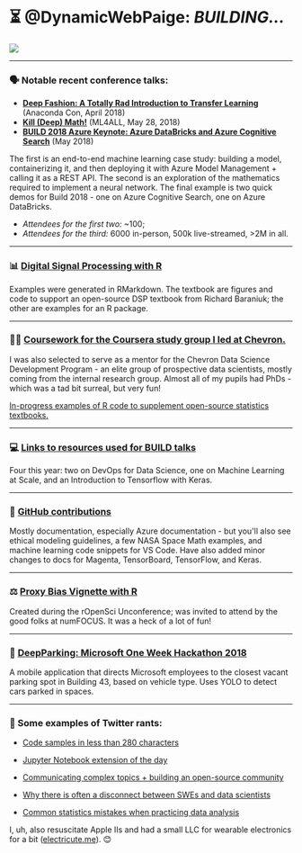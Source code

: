 # ⏳ @DynamicWebPaige: _BUILDING..._

![](https://scontent-sea1-1.xx.fbcdn.net/v/t1.0-9/21077722_10155661650751672_7301813282035742921_n.jpg?_nc_cat=110&_nc_ht=scontent-sea1-1.xx&oh=f4a69e45b87125942531cc562a1a9d0b&oe=5C56296D)

-----------------------------------------

### 🗣 Notable recent conference talks:
* **[Deep Fashion: A Totally Rad Introduction to Transfer Learning](https://www.youtube.com/watch?v=Kl1QeOMwe-A)** (Anaconda Con, April 2018)
* **[Kill (Deep) Math!](https://www.youtube.com/watch?v=n5ae9SejRh4)** (ML4ALL, May 28, 2018)
* **[BUILD 2018 Azure Keynote: Azure DataBricks and Azure Cognitive Search](https://www.youtube.com/watch?v=n5ae9SejRh4)** (May 2018)
 
The first is an end-to-end machine learning case study: building a model, containerizing it, and then deploying it with Azure Model Management + calling it as a REST API. The second is an exploration of the mathematics required to implement a neural network. The final example is two quick demos for Build 2018 - one on Azure Cognitive Search, one on Azure DataBricks.
 
- _Attendees for the first two:_ ~100; 
- _Attendees for the third:_ 6000 in-person, 500k live-streamed, >2M in all.

-----------------------------------------

### 📊 [Digital Signal Processing with R](http://signalsand.systems)
Examples were generated in RMarkdown. The textbook are figures and code to support an open-source DSP textbook from Richard Baraniuk; the other are examples for an R package.

-----------------------------------------

### 👩‍🏫 [Coursework for the Coursera study group I led at Chevron.](http://calculated.solutions/coursera)
I was also selected to serve as a mentor for the Chevron Data Science Development Program - an elite group of prospective data scientists, mostly coming from the internal research group. Almost all of my pupils had PhDs - which was a tad bit surreal, but very fun!
 
[In-progress examples of R code to supplement open-source statistics textbooks.](http://calculated.solutions/stats.html)

-----------------------------------------

### 💻 [Links to resources used for BUILD talks](https://notebooks.azure.com/dynamicwebpaige/libraries/mvpsummit-1)
Four this year: two on DevOps for Data Science, one on Machine Learning at Scale, and an Introduction to Tensorflow with Keras.

-----------------------------------------

### 💾 [GitHub contributions](https://github.com/dynamicwebpaige?tab=repositories)
Mostly documentation, especially Azure documentation - but you'll also see ethical modeling guidelines, a few NASA Space Math examples, and machine learning code snippets for VS Code. Have also added minor changes to docs for Magenta, TensorBoard, TensorFlow, and Keras.

-----------------------------------------

### ⚖ [Proxy Bias Vignette with R](http://blog.revolutionanalytics.com/2018/06/understanding-bias.html)
Created during the rOpenSci Unconference; was invited to attend by the good folks at numFOCUS. It was a heck of a lot of fun!

-----------------------------------------

### 🚛 [DeepParking: Microsoft One Week Hackathon 2018](https://github.com/DeepParking/DeepParking)
A mobile application that directs Microsoft employees to the closest vacant parking spot in Building 43, based on vehicle type. Uses YOLO to detect cars parked in spaces.

-----------------------------------------

### 🐤 Some examples of Twitter rants:

* [Code samples in less than 280 characters](https://twitter.com/DynamicWebPaige/status/928101793971699712)
 
* [Jupyter Notebook extension of the day](https://twitter.com/DynamicWebPaige/status/984305155783909376)
 
* [Communicating complex topics + building an open-source community](https://twitter.com/DynamicWebPaige/status/945702102214594560)
 
* [Why there is often a disconnect between SWEs and data scientists](https://twitter.com/i/moments/937075112343371777)
 
* [Common statistics mistakes when practicing data analysis](https://twitter.com/DynamicWebPaige/status/1045181095518654464)
 
I, uh, also resuscitate Apple IIs and had a small LLC for wearable electronics for a bit ([electricute.me](http://electricute.me)). 😊
